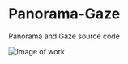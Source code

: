 # Panorama-Gaze
Panorama and Gaze source code

![Image of work](https://d33wubrfki0l68.cloudfront.net/523ea2f871d86c92cef55c394e14dde2991d3bc1/91d28/image/projects_itteptb_pag_2.jpg)
